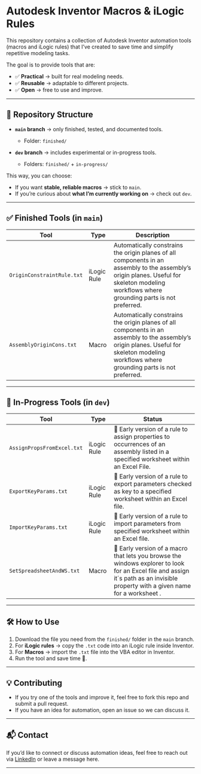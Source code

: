# Autodesk Inventor Macros & iLogic Rules

This repository contains a collection of Autodesk Inventor automation tools (macros and iLogic rules) that I’ve created to save time and simplify repetitive modeling tasks.  

The goal is to provide tools that are:  
- ✅ **Practical** → built for real modeling needs.  
- ✅ **Reusable** → adaptable to different projects.  
- ✅ **Open** → free to use and improve.  

---

## 📂 Repository Structure

- **`main` branch** → only finished, tested, and documented tools.  
  - Folder: `finished/`  

- **`dev` branch** → includes experimental or in-progress tools.  
  - Folders: `finished/` + `in-progress/`  

This way, you can choose:
- If you want **stable, reliable macros** → stick to `main`.  
- If you’re curious about **what I’m currently working on** → check out `dev`.  

---

## ✅ Finished Tools (in `main`)
| Tool | Type | Description |
|------|------|-------------|
| `OriginConstraintRule.txt` | iLogic Rule | Automatically constrains the origin planes of all components in an assembly to the assembly’s origin planes. Useful for skeleton modeling workflows where grounding parts is not preferred. |
| `AssemblyOriginCons.txt` | Macro | Automatically constrains the origin planes of all components in an assembly to the assembly’s origin planes. Useful for skeleton modeling workflows where grounding parts is not preferred. |

---

## 🚧 In-Progress Tools (in `dev`)
| Tool | Type | Status |
|------|------|--------|
| `AssignPropsFromExcel.txt` | iLogic Rule | 🚧 Early version of a rule to assign properties to occurrences of an assembly listed in a specified worksheet within an Excel File. |
| `ExportKeyParams.txt` | iLogic Rule | 🚧 Early version of a rule to export parameters checked as key to a specified worksheet within an Excel file. |
| `ImportKeyParams.txt` | iLogic Rule | 🚧 Early version of a rule to import parameters from specified worksheet within an Excel file. |
| `SetSpreadsheetAndWS.txt` | Macro | 🚧 Early version of a macro that lets you browse the windows explorer to look for an Excel file and assign it´s path as an invisible property with a given name for a worksheet . |


---

## 🛠️ How to Use
1. Download the file you need from the `finished/` folder in the `main` branch.  
2. For **iLogic rules** → copy the `.txt` code into an iLogic rule inside Inventor.  
3. For **Macros** → import the `.txt` file into the VBA editor in Inventor.  
4. Run the tool and save time 🚀.  

---

## 💡 Contributing
- If you try one of the tools and improve it, feel free to fork this repo and submit a pull request.  
- If you have an idea for automation, open an issue so we can discuss it.  

---

## 📬 Contact
If you’d like to connect or discuss automation ideas, feel free to reach out via [LinkedIn](www.linkedin.com/in/eduardo-lopez-cobos) or leave a message here.  

---


